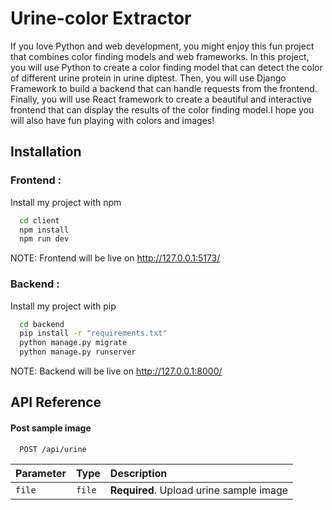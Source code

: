 
# Urine-color Extractor

If you love Python and web development, you might enjoy this fun project that combines color finding models and web frameworks. In this project, you will use Python to create a color finding model that can detect the color of different urine protein in urine diptest. Then, you will use Django Framework to build a backend that can handle requests from the frontend. Finally, you will use React framework to create a beautiful and interactive frontend that can display the results of the color finding model.I hope you will also have fun playing with colors and images! 


## Installation
### Frontend : 
Install my project with npm

```bash
  cd client
  npm install
  npm run dev
```
NOTE: Frontend will be live on http://127.0.0.1:5173/

### Backend : 
Install my project with pip

```bash
  cd backend
  pip install -r "requirements.txt"
  python manage.py migrate
  python manage.py runserver
```
NOTE: Backend will be live on http://127.0.0.1:8000/
## API Reference

#### Post sample image

```http
  POST /api/urine
```

| Parameter | Type     | Description                |
| :-------- | :------- | :------------------------- |
| `file` | `file` | **Required**. Upload urine sample image|


